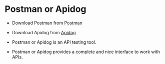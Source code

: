 # Postman or Apidog

- Download Postman from [Postman](https://www.postman.com/downloads/)
- Download Apidog from [Apidog](https://apidog.com/download)

- Postman or Apidog is an API testing tool.

- Postman or Apidog provides a complete and nice interface to work with APIs.
